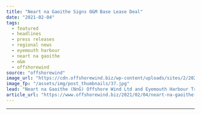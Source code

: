 ```yaml
---
title: "Neart na Gaoithe Signs O&M Base Lease Deal"
date: "2021-02-04"
tags: 
  - featured
  - headlines
  - press releases
  - regional news
  - eyemouth harbour
  - neart na gaoithe
  - o&m
  - offshorewind
source: "offshorewind"
image_url: "https://cdn.offshorewind.biz/wp-content/uploads/sites/2/2021/02/04105025/Neart-na-Gaoithe-Signs-OampM-Base-Lease-Deal.jpg"
image_fp: "/assets/img/post_thumbnails/37.jpg"
lead: "Neart na Gaoithe (NnG) Offshore Wind Ltd and Eyemouth Harbour Trust (EHT) have signed"
article_url: "https://www.offshorewind.biz/2021/02/04/neart-na-gaoithe-signs-om-base-lease-deal/"
---
```


---
